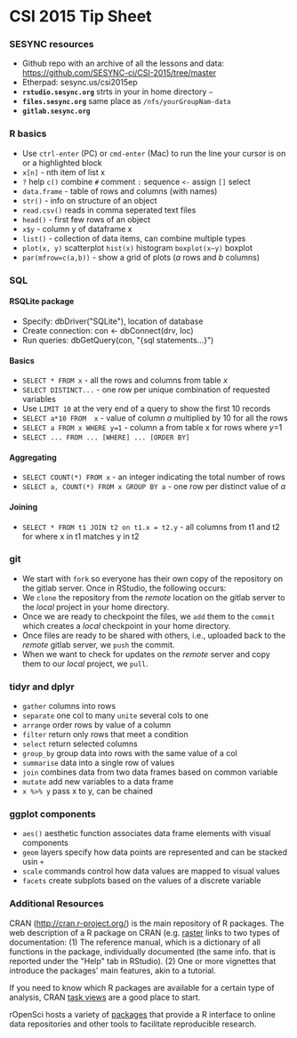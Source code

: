# CSI 2015 Tip Sheet

### SESYNC resources
* Github repo with an archive of all the lessons and data: https://github.com/SESYNC-ci/CSI-2015/tree/master
* Etherpad: sesync.us/csi2015ep
* **```rstudio.sesync.org```** strts in your in home directory ```~```
* **```files.sesync.org```** same place as ```/nfs/yourGroupNam-data```
* **```gitlab.sesync.org```**

### R basics
* Use ```ctrl-enter``` (PC) or ```cmd-enter``` (Mac) to run the line your cursor is on or a highlighted block
* ```x[n]``` - nth item of list x
* ```?``` help  ```c()``` combine  ```#``` comment  ```:``` sequence  ```<-``` assign  ```[]``` select
* ```data.frame``` - table of rows and columns (with names)
* ```str()``` - info on structure of an object
* ```read.csv()``` reads in comma seperated text files 
* ```head()``` - first few rows of an object
* ```x$y``` - column y of dataframe x
* ```list()``` - collection of data items, can combine multiple types
* ```plot(x, y)``` scatterplot ```hist(x)``` histogram ```boxplot(x~y)``` boxplot
* ```par(mfrow=c(a,b))``` - show a grid of plots (_a_ rows and _b_ columns)

### SQL
#### RSQLite package
* Specify: dbDriver("SQLite"), location of database
* Create connection: con <- dbConnect(drv, loc)
* Run queries: dbGetQuery(con, "{sql statements...}")

#### Basics
* ```SELECT * FROM x``` - all the rows and columns from table _x_
* ```SELECT DISTINCT...``` - one row per unique combination of requested variables
* Use ```LIMIT 10``` at the very end of a query to show the first 10 records
* ```SELECT a*10 FROM  x``` - value of column _a_ multiplied by 10 for all the rows
* ```SELECT a FROM x WHERE y=1``` - column a from table x for rows where _y_=1
* ```SELECT ... FROM ... [WHERE] ... [ORDER BY] ```

#### Aggregating
* ```SELECT COUNT(*) FROM x``` - an integer indicating the total number of rows
* ```SELECT a, COUNT(*) FROM x GROUP BY a``` - one row per distinct value of _a_

#### Joining
* ```SELECT * FROM t1 JOIN t2 on t1.x = t2.y``` - all columns from t1 and t2 for where x in t1 matches y in t2

### git
* We start with ```fork``` so everyone has their own copy of the repository on the gitlab server. Once in RStudio, the following occurs:
* We ```clone``` the repository  from the *remote* location on the gitlab server to the *local* project in your home directory.
* Once we are ready to checkpoint the files, we ```add``` them to the ```commit``` which creates a _local_ checkpoint in your home directory.
* Once files are ready to be shared with others, i.e., uploaded back to the _remote_ gitlab server, we ```push``` the commit.
* When we want to check for updates on the _remote_ server and copy them to our _local_ project, we ```pull```.

### tidyr and dplyr
* ```gather``` columns into rows
* ```separate``` one col to many ```unite``` several cols to one
* ```arrange``` order rows by value of a column
* ```filter``` return only rows that meet a condition
* ```select``` return selected columns
* ```group_by``` group data into rows with the same value of a col
* ```summarise``` data into a single row of values
* ```join``` combines data from two data frames based on common variable
* ```mutate``` add new variables to a data frame
* ```x %>% y``` pass x to y, can be chained

### ggplot components
* ```aes()``` aesthetic function associates data frame elements with visual components
* ```geom``` layers specify how data points are represented and can be stacked usin ```+```
* ```scale``` commands control how data values are mapped to visual values
* ```facets``` create subplots based on the values of a discrete variable

### Additional Resources
CRAN (http://cran.r-project.org/) is the main repository of R packages. The web description of a R package on CRAN (e.g. [raster](http://cran.r-project.org/web/packages/raster/index.html)
links to two types of documentation: (1) The reference manual, which is a dictionary of all functions in the package, individually documented (the same info. that is reported under the "Help" tab in RStudio). (2) One or more vignettes that introduce the packages' main features, akin to a tutorial.

If you need to know which R packages are available for a certain type of analysis, CRAN [task views](https://cran.r-project.org/web/views/)
are a good place to start.

rOpenSci hosts a variety of [packages](https://ropensci.org/packages/) that provide a R interface to online data repositories and
other tools to facilitate reproducible research.
